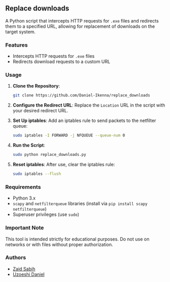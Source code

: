 ## Replace downloads

A Python script that intercepts HTTP requests for `.exe` files and redirects them to a specified URL, allowing for replacement of downloads on the target system.

### Features

- Intercepts HTTP requests for `.exe` files
- Redirects download requests to a custom URL

### Usage

1. **Clone the Repository**:
   ```bash
   git clone https://github.com/Daniel-Ikenna/replace_downloads
   ```

2. **Configure the Redirect URL**:
   Replace the `Location` URL in the script with your desired redirect URL.

3. **Set Up iptables**:
   Add an iptables rule to send packets to the netfilter queue:
   ```bash
   sudo iptables -I FORWARD -j NFQUEUE --queue-num 0
   ```

4. **Run the Script**:
   ```bash
   sudo python replace_downloads.py
   ```

5. **Reset iptables**:
   After use, clear the iptables rule:
   ```bash
   sudo iptables --flush
   ```

### Requirements

- Python 3.x
- `scapy` and `netfilterqueue` libraries (install via `pip install scapy netfilterqueue`)
- Superuser privileges (use `sudo`)

### Important Note

This tool is intended strictly for educational purposes. Do not use on networks or with files without proper authorization.

### Authors

- [Zaid Sabih](https://ie.linkedin.com/in/zaid-sabih-al-quraishi-5444a6127)
- [Uzoeshi Daniel](https://www.linkedin.com/in/daniel-ikenna-33b709235)
